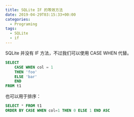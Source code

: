 ```yaml
---
title: SQLite IF 的等效方法
date: 2019-04-29T03:15:33+00:00
categories:
  - Programing
tags:
  - SQLite
  - if
---
```


SQLite 并没有 IF 方法，不过我们可以使用 CASE WHEN 代替。

<!--more-->

```sql
SELECT
    CASE WHEN col = 1
    THEN 'foo'
    ELSE 'bar'
    END
FROM t1
```

也可以用于排序：

```sql
SELECT * FROM t1
ORDER BY CASE WHEN col=1 THEN 0 ELSE 1 END ASC
```
